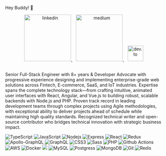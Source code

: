Hey Buddy! 👋

<p align="center">
  <a href="https://www.linkedin.com/in/weezykon/" target="_new">
    <img src="https://content.linkedin.com/content/dam/me/business/en-us/amp/brand-site/v2/bg/LI-Logo.svg.original.svg" alt="linkedin" width="150px" />
  </a>
  &nbsp;&nbsp;
  <a href="https://medium.com/@weezykon" target="_new">
    <img src="https://ucbd382d867eda2285bc3724c2e9.previews.dropboxusercontent.com/p/thumb/ABxzcRa1Io9OepWpXWksNIfuSVFU83Oz4QMjJWNz2VxXXLMnrdQXmih2XJ59-MjYABlvS1O4i7cWw80E5i9tAJdeSQFZXt7wjUDOL42YWUMXc7sweGhSpTjnK_gKmUkl3KdJf82qTSqCU912d7ekG-SgbwtU-221N0WwgcEKVCvGRbKDeBDmILNG3aLrcGlGCehEZwRDBYk2GGYW2z7WvtunV266hGU2bH3sTQChf0fgUk-UCUPxIny6ShPo6RKKO9kbyoaa7WNK9W0pc0zf86TYhlPHv4GZKDEHUjMRVNQJMU2b3crFp3NAALQ6NVnGJbL7aFv3rDpQBdjfbbQ4QhKVdaiY7av9Wk3dgDaC4kp0PPzO0gwW4X82d42gy7dii9Pa_1eluP0lRzgrQEGA8e6STwcv9hnc0b23-Jc8A7tl3cW_BwfYdaW7hxkutbSbh-97TeFhFtkMZOY7A8DlhWZIo2roqnSIEuVDcJZc6ABW6GvtLGlZM2gPGRZ1BZk1FNtO3YQzv_7dQYKIJeqvhPSXUxuz853UfjfkGP84HoFFJZwz6WLDwiQMwbny7OyTpkZYZocKT-pnSxGViQgpteEteXzQbx4DSLtouo2VLQ_NpQA6J6sC1S1O9P-I4Qv3XmypMsrssItlLC3LoxjZlaW9k5F1nKP0mADsndTSv0L8Fk-qrseIU37dGagf1rKklwxQi-46M9zKGpLt_YuFPgRn43b9ZeZK3qUJx0An_gzfT8d_8sXmcjl0ly-qfXFy3qy4r5VvtdOtoY93jmdGTxjBlpazM5ap-YkzTL1VfxASM_ZXLcL2wtOohb6BCieP_vI7_3Q40Aszcpn2E1K9aUIr8sIKIhLQ7t_iPS9HthE3vLUM-K7xgxegLJ0TaAI8xUSaQff5WF1pDSijPXGiIoibPMoT3J-cJnOjajEKnbznFRuq0DFvVkDP17G4Aga_eDIxf0bJImuG_zMdkSYXHGOZWux8pG38vLoRhiBl-SgUsNw1asxZLzZ8cN9PCzMmUqyc9zXugZ8yJZhHH0Gz2laAD-xC42XNWkUsWkvOW5-3S-3DIyR6fxNcBbXnKeOeZ2IYAHpgbmgMVtyotOSk8KIA4H5mPb-GGEyTnK_F-fwBXXjMK3xpx8akTLgtpb4Ngw_8435Mg-Wa88mv_lkpmScRw2NWpicmUj9NujVWZDoNVYKJt-NnWrZ5ym7WbuGu38XjwHb4z2gccUcYrJzd8aF_YdiGGk56_fy73DYqMG1xppXuRt5sJKmRK9vKygkeuhQ/p.png" alt="medium" width="150px" />
  </a>
  &nbsp;&nbsp;
  <a href="https://dev.to/weezykon" target="_new">
    <img src="https://d2fltix0v2e0sb.cloudfront.net/dev-black.png" alt="dev.to" width="50px" />
  </a>
</p>
<br/>
Senior Full-Stack Engineer with 8+ years & Developer Advocate with progressive experience designing and implementing enterprise-grade web solutions across Fintech, E-commerce, SaaS, and IoT industries. Expertise spans the complete technology stack—from crafting intuitive, animated user interfaces with React, Angular, and Vue.js to building robust, scalable backends with Node.js and PHP. 
Proven track record in leading development teams through complex projects using Agile methodologies, with exceptional ability to deliver projects ahead of schedule while maintaining high quality standards. Recognized technical writer and open-source contributor who bridges technical innovation with strategic business impact.


<p>
<!-- <img align="left" src="https://github-readme-stats.vercel.app/api/top-langs/?username=weezykon&count_private=true&langs_count=6&hide=php,roff,css,html,HTML,JavaScript,TSQL,Hack&langs_count=8&layout=compact&theme=dark"/> -->
  <img alt="TypeScript" src="https://img.shields.io/badge/typescript%20-%23007ACC.svg?&style=for-the-badge&logo=typescript&logoColor=white" />   
  <img alt="JavaScript" src="https://img.shields.io/badge/javascript%20-%23007ACC.svg?&style=for-the-badge&logo=javascript&logoColor=white" />   
<img alt="Nodejs" src="https://img.shields.io/badge/node.js%20-%2343853D.svg?&style=for-the-badge&logo=node.js&logoColor=white" />   
<img alt="Express" src="https://img.shields.io/badge/express.js%20-%23404d59.svg?&style=for-the-badge" />   
<img alt="React" src="https://img.shields.io/badge/react%20-%2320232a.svg?&style=for-the-badge&logo=react&logoColor=%2361DAFB" /> 
<img alt="Redux" src="https://img.shields.io/badge/redux-%23593d88.svg?style=for-the-badge&logo=redux&logoColor=white"/>  

<img alt="Apollo-GraphQL" src="https://img.shields.io/badge/-ApolloGraphQL-311C87?style=for-the-badge&logo=apollo-graphql"/> 
<img alt="GraphQL" src="https://img.shields.io/badge/-GraphQL-E10098?style=for-the-badge&logo=graphql&logoColor=white" />
<img alt="CSS3" src="https://img.shields.io/badge/css3%20-%231572B6.svg?&style=for-the-badge&logo=css3&logoColor=white" />
<img alt="Sass" src="https://img.shields.io/badge/sass%20-%23CC6699.svg?&style=for-the-badge&logo=sass&logoColor=white" />   
<img alt="PHP" src="https://img.shields.io/badge/-php-394989?style=for-the-badge&logo=php&logoColor=white" />   
<!-- <img alt="WordPress" src="https://img.shields.io/badge/-WordPress-0073aa?style=for-the-badge&logo=wordpress&logoColor=white" />    -->
<!-- <img alt="Google Cloud Platform" src="https://img.shields.io/badge/-Google_Cloud_Platform-1a73e8?style=for-the-badge&logo=google-cloud&logoColor=white" /> -->
<img alt="Github Actions" src="https://img.shields.io/badge/-Github_Actions-2088FF?style=for-the-badge&logo=github-actions&logoColor=white" />
<img alt="AWS" src="https://img.shields.io/badge/Amazon%20AWS-%23232F3E?logo=amazon-aws&logoColor=white&style=for-the-badge" /> 
<img alt="Docker" src="https://img.shields.io/badge/-Docker-46a2f1?style=for-the-badge&logo=docker&logoColor=white" />
<!-- <img src="https://img.shields.io/badge/react_native%20-%2320232a.svg?&style=for-the-badge&logo=react&logoColor=%2361DAFB" />    -->
<img src="https://img.shields.io/badge/html5%20-%23E34F26.svg?&style=for-the-badge&logo=html5&logoColor=white" />   
<img alt="MySQL" src="https://img.shields.io/badge/mysql-%2300f.svg?&style=for-the-badge&logo=mysql&logoColor=white" />   
<img alt="Postgress" src="https://img.shields.io/badge/postgres-%23316192.svg?&style=for-the-badge&logo=postgresql&logoColor=white" />   
<img alt="MongoDB" src="https://img.shields.io/badge/MongoDB-%234ea94b.svg?&style=for-the-badge&logo=mongodb&logoColor=white" />  
<img alt="Git" src="https://img.shields.io/badge/git-%23F05033.svg?style=for-the-badge&logo=git&logoColor=white"/> 
<img alt="Redis" src="https://img.shields.io/badge/redis-%23DD0031.svg?style=for-the-badge&logo=redis&logoColor=white"/>
  </p>
